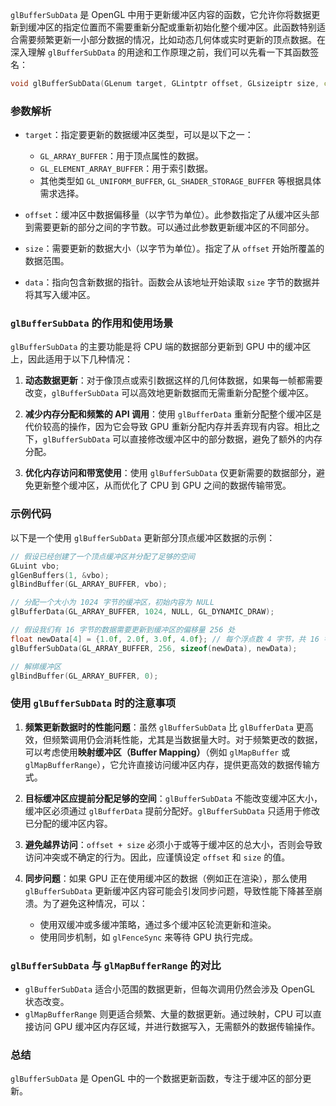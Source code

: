 `glBufferSubData` 是 OpenGL 中用于更新缓冲区内容的函数，它允许你将数据更新到缓冲区的指定位置而不需要重新分配或重新初始化整个缓冲区。此函数特别适合需要频繁更新一小部分数据的情况，比如动态几何体或实时更新的顶点数据。在深入理解 `glBufferSubData` 的用途和工作原理之前，我们可以先看一下其函数签名：

```cpp
void glBufferSubData(GLenum target, GLintptr offset, GLsizeiptr size, const void *data);
```

### 参数解析
- `target`：指定要更新的数据缓冲区类型，可以是以下之一：
  - `GL_ARRAY_BUFFER`：用于顶点属性的数据。
  - `GL_ELEMENT_ARRAY_BUFFER`：用于索引数据。
  - 其他类型如 `GL_UNIFORM_BUFFER`, `GL_SHADER_STORAGE_BUFFER` 等根据具体需求选择。
  
- `offset`：缓冲区中数据偏移量（以字节为单位）。此参数指定了从缓冲区头部到需要更新的部分之间的字节数。可以通过此参数更新缓冲区的不同部分。
  
- `size`：需要更新的数据大小（以字节为单位）。指定了从 `offset` 开始所覆盖的数据范围。

- `data`：指向包含新数据的指针。函数会从该地址开始读取 `size` 字节的数据并将其写入缓冲区。

### `glBufferSubData` 的作用和使用场景
`glBufferSubData` 的主要功能是将 CPU 端的数据部分更新到 GPU 中的缓冲区上，因此适用于以下几种情况：
1. **动态数据更新**：对于像顶点或索引数据这样的几何体数据，如果每一帧都需要改变，`glBufferSubData` 可以高效地更新数据而无需重新分配整个缓冲区。
   
2. **减少内存分配和频繁的 API 调用**：使用 `glBufferData` 重新分配整个缓冲区是代价较高的操作，因为它会导致 GPU 重新分配内存并丢弃现有内容。相比之下，`glBufferSubData` 可以直接修改缓冲区中的部分数据，避免了额外的内存分配。

3. **优化内存访问和带宽使用**：使用 `glBufferSubData` 仅更新需要的数据部分，避免更新整个缓冲区，从而优化了 CPU 到 GPU 之间的数据传输带宽。

### 示例代码
以下是一个使用 `glBufferSubData` 更新部分顶点缓冲区数据的示例：

```cpp
// 假设已经创建了一个顶点缓冲区并分配了足够的空间
GLuint vbo;
glGenBuffers(1, &vbo);
glBindBuffer(GL_ARRAY_BUFFER, vbo);

// 分配一个大小为 1024 字节的缓冲区，初始内容为 NULL
glBufferData(GL_ARRAY_BUFFER, 1024, NULL, GL_DYNAMIC_DRAW);

// 假设我们有 16 字节的数据需要更新到缓冲区的偏移量 256 处
float newData[4] = {1.0f, 2.0f, 3.0f, 4.0f}; // 每个浮点数 4 字节，共 16 字节
glBufferSubData(GL_ARRAY_BUFFER, 256, sizeof(newData), newData);

// 解绑缓冲区
glBindBuffer(GL_ARRAY_BUFFER, 0);
```

### 使用 `glBufferSubData` 时的注意事项
1. **频繁更新数据时的性能问题**：虽然 `glBufferSubData` 比 `glBufferData` 更高效，但频繁调用仍会消耗性能，尤其是当数据量大时。对于频繁更改的数据，可以考虑使用**映射缓冲区（Buffer Mapping）**（例如 `glMapBuffer` 或 `glMapBufferRange`），它允许直接访问缓冲区内存，提供更高效的数据传输方式。

2. **目标缓冲区应提前分配足够的空间**：`glBufferSubData` 不能改变缓冲区大小，缓冲区必须通过 `glBufferData` 提前分配好。`glBufferSubData` 只适用于修改已分配的缓冲区内容。

3. **避免越界访问**：`offset + size` 必须小于或等于缓冲区的总大小，否则会导致访问冲突或不确定的行为。因此，应谨慎设定 `offset` 和 `size` 的值。

4. **同步问题**：如果 GPU 正在使用缓冲区的数据（例如正在渲染），那么使用 `glBufferSubData` 更新缓冲区内容可能会引发同步问题，导致性能下降甚至崩溃。为了避免这种情况，可以：
   - 使用双缓冲或多缓冲策略，通过多个缓冲区轮流更新和渲染。
   - 使用同步机制，如 `glFenceSync` 来等待 GPU 执行完成。

### `glBufferSubData` 与 `glMapBufferRange` 的对比
- `glBufferSubData` 适合小范围的数据更新，但每次调用仍然会涉及 OpenGL 状态改变。
- `glMapBufferRange` 则更适合频繁、大量的数据更新。通过映射，CPU 可以直接访问 GPU 缓冲区内存区域，并进行数据写入，无需额外的数据传输操作。

### 总结
`glBufferSubData` 是 OpenGL 中的一个数据更新函数，专注于缓冲区的部分更新。